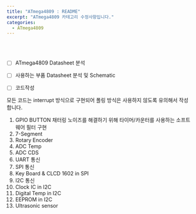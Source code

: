 ```yaml
---
title: "ATmega4809 : README"
excerpt: "ATmega4809 카테고리 수정사항입니다."
categories:
  - ATmega4809
---
```


<br>

<br>

- [ ] ATmega4809 Datasheet 분석
- [ ] 사용하는 부품 Datasheet 분석 및 Schematic
- [ ] 코드작성



모든 코드는 interrupt 방식으로 구현되어 폴링 방식은 사용하지 않도록 유의해서 작성합니다.

1. GPIO BUTTON 채터링 노이즈를 해결하기 위해 타이머/카운터를 사용하는 소프트웨어 필터 구현
2. 7-Segment
3. Rotary Encoder
4. ADC Temp
5. ADC CDS
6. UART 통신
7. SPI 통신
8. Key Board & CLCD 1602 in SPI
9. I2C 통신
10. Clock IC in I2C
11. Digital Temp in I2C
12. EEPROM in I2C
13. Ultrasonic sensor

<br>

<br>
